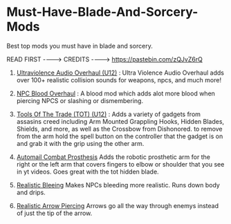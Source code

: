 # Must-Have-Blade-And-Sorcery-Mods
Best top mods you must have in blade and sorcery.

READ FIRST ----> CREDITS ----> https://pastebin.com/zQJvZ6rQ

1. [Ultraviolence Audio Overhaul (U12)](https://www.nexusmods.com/bladeandsorcery/mods/5936?tab=files&file_id=20264&nmm=1) : Ultra Violence Audio Overhaul adds over 100+ realistic collision sounds for weapons, npcs, and much more!

2. [NPC Blood Overhaul](https://www.nexusmods.com/bladeandsorcery/mods/8332?tab=fil) : A blood mod which adds alot more blood when piercing NPCS or slashing or dismembering.

3. [Tools Of The Trade (TOT) (U12)](https://www.nexusmods.com/bladeandsorcery/mods/7387) : Adds a variety of gadgets from assasins creed including Arm Mounted Grappling Hooks, Hidden Blades, Shields, and more, as well as the Crossbow from Dishonored. to remove from the arm hold the spell button on the controller that the gadget is on and grab it with the grip using the other arm.

4. [Automail Combat Prosthesis](https://www.nexusmods.com/bladeandsorcery/mods/7178) Adds the robotic prosthetic arm for the right or the left arm that covers fingers to elbow or shoulder that you see in yt videos. Goes great with the tot hidden blade.

5. [Realistic Bleeing](https://www.nexusmods.com/bladeandsorcery/mods/4725) Makes NPCs bleeding more realistic. Runs down body and drips.

6. [Realistic Arrow Piercing](https://www.nexusmods.com/bladeandsorcery/mods/8227) Arrows go all the way through enemys instead of just the tip of the arrow.
